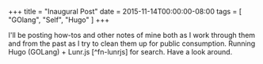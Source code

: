 +++
title = "Inaugural Post"
date = 2015-11-14T00:00:00-08:00
tags = [
    "GOlang",
	"Self",
	"Hugo"
]
+++

I'll be posting how-tos and other notes of mine both as I work through them and from the past as I try to clean them up for public consumption. Running Hugo (GOLang) + Lunr.js [^fn-lunrjs]  for search.  Have a look around.


[^fn-test_footnote]: [lunrjs](https://lunrjs.com/) Javascript based web search.